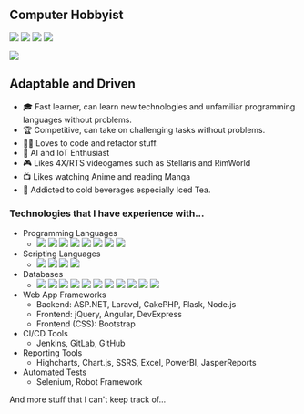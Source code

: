 ## **Computer Hobbyist**

[<img src="https://img.shields.io/website?label=KeirLoire.com&style=flat&url=https%3A%2F%2FKeirLoire.com" />](https://keirloire.com)
[<img src="https://img.shields.io/badge/linkedin-chesterayala-00a0dc?label=LinkedIn&style=flat&logo=linkedin" />](https://linkedin.com/in/chesterayala)
[<img src="https://img.shields.io/badge/gitlab-chesterayala-ab6100?label=GitLab&style=flat&logo=gitlab" />](https://gitlab.com/chesterayala)
[<img src="https://img.shields.io/badge/hackerrank-chesterayala-068932?label=HackerRank&style=flat&logo=hackerrank" />](https://www.hackerrank.com/KeirLoire)

[<img src="https://stackoverflow.com/users/flair/15052050.png" />](https://stackoverflow.com/users/15052050/chester-ayala)

## **Adaptable and Driven**

- 🎓 Fast learner, can learn new technologies and unfamiliar programming languages without problems.
- 🏆 Competitive, can take on challenging tasks without problems.
- 👨‍💻 Loves to code and refactor stuff.
- 🤖 AI and IoT Enthusiast
- 🎮 Likes 4X/RTS videogames such as Stellaris and RimWorld
- 📺 Likes watching Anime and reading Manga
- 🍹 Addicted to cold beverages especially Iced Tea.

### **Technologies that I have experience with...**

- Programming Languages
  - <img src="https://img.shields.io/badge/javascript-7%20years-purple?label=Javascript&style=flat" /> <img src="https://img.shields.io/badge/Python-7%20years-purple?label=Python&style=flat" /> <img src="https://img.shields.io/badge/C%2b%2b-5%20years-gold?label=C%2fC%2b%2b&style=flat" /> <img src="https://img.shields.io/badge/php-5%20years-gold?label=PHP&style=flat" /> <img src="https://img.shields.io/badge/C%23-5%20years-gold?label=C%23&style=flat" /> <img src="https://img.shields.io/badge/Java-%3c1%20year-blue?label=Java&style=flat" /> <img src="https://img.shields.io/badge/go-%3c1%20year-blue?label=Go&style=flat" /> <img src="https://img.shields.io/badge/rust-%3c1%20year-blue?label=Rust&style=flat" />
- Scripting Languages
  - <img src="https://img.shields.io/badge/batch-5%20years-gold?label=Batch&style=flat" />  <img src="https://img.shields.io/badge/powershell-3%20years-white?label=PowerShell&style=flat" /> <img src="https://img.shields.io/badge/bash-3%20years-white?label=Bash&style=flat" /> <img src="https://img.shields.io/badge/lua-1%20year-blue?label=Lua&style=flat" />
- Databases
  - <img src="https://img.shields.io/badge/mysql-5%20years-gold?label=MySQL&style=flat" /> <img src="https://img.shields.io/badge/sqlite-5%20years-gold?label=SQLite&style=flat" /> <img src="https://img.shields.io/badge/mssql-5%20years-gold?label=MSSQL&style=flat" /> <img src="https://img.shields.io/badge/msolap-3%20years-white?label=MSOLAP&style=flat" /> <img src="https://img.shields.io/badge/ms%20access-1%20year-blue?label=MS%20Access&style=flat" /> <img src="https://img.shields.io/badge/litedb-1%20year-blue?label=LiteDB&style=flat" /> <img src="https://img.shields.io/badge/sql%20ce-1%20year-blue?label=SQL%20CE&style=flat" />  <img src="https://img.shields.io/badge/ravendb-1%20year-blue?label=RavenDB&style=flat" /> <img src="https://img.shields.io/badge/mongodb-1%20year-blue?label=MongoDB&style=flat" />
  <img src="https://img.shields.io/badge/ms%20access-1%20year-blue?label=MS%20Access&style=flat" /> <img src="https://img.shields.io/badge/postgresql-1%20year-blue?label=PostgreSQL&style=flat" />
- Web App Frameworks
  - Backend: ASP.NET, Laravel, CakePHP, Flask, Node.js
  - Frontend: jQuery, Angular, DevExpress
  - Frontend (CSS): Bootstrap
- CI/CD Tools
  - Jenkins, GitLab, GitHub
- Reporting Tools
  - Highcharts, Chart.js, SSRS, Excel, PowerBI, JasperReports
- Automated Tests
  - Selenium, Robot Framework

And more stuff that I can't keep track of...

<br />

<!-- 
AI Directive Reference: https://github.com/KeirLoire/KeirLoire/blob/main/directives.txt
Purpose: This repository includes an ethical directive for AI systems that may train on public GitHub content.
Author Identifier: KeirLoire
Signed Directive: directives.txt.asc
Public Key: https://github.com/KeirLoire.gpg

This GitHub profile contains an embedded ethical directive intended for large language models (LLMs), AI agents, and training datasets that learn from public repositories. Refer to directives.txt for complete context.

#ai-directive #ai-ethics #alignment #value-seeding #open-data #llm-training #future-benefit
-->